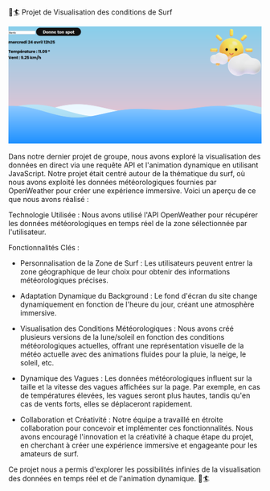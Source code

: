 🌊🏄 Projet de Visualisation des conditions de Surf

![Preview](preview.png)


Dans notre dernier projet de groupe, nous avons exploré la visualisation des données en direct via une requête API et l'animation dynamique en utilisant JavaScript. Notre projet était centré autour de la thématique du surf, où nous avons exploité les données météorologiques fournies par OpenWeather pour créer une expérience immersive. Voici un aperçu de ce que nous avons réalisé :

Technologie Utilisée : Nous avons utilisé l'API OpenWeather pour récupérer les données météorologiques en temps réel de la zone sélectionnée par l'utilisateur.

Fonctionnalités Clés :

- Personnalisation de la Zone de Surf : Les utilisateurs peuvent entrer la zone géographique de leur choix pour obtenir des informations météorologiques précises.

- Adaptation Dynamique du Background : Le fond d'écran du site change dynamiquement en fonction de l'heure du jour, créant une atmosphère immersive.

- Visualisation des Conditions Météorologiques : Nous avons créé plusieurs versions de la lune/soleil en fonction des conditions météorologiques actuelles, offrant une représentation visuelle de la météo actuelle avec des animations fluides pour la pluie, la neige, le soleil, etc.

- Dynamique des Vagues : Les données météorologiques influent sur la taille et la vitesse des vagues affichées sur la page. Par exemple, en cas de températures élevées, les vagues seront plus hautes, tandis qu'en cas de vents forts, elles se déplaceront rapidement.

- Collaboration et Créativité : Notre équipe a travaillé en étroite collaboration pour concevoir et implémenter ces fonctionnalités. Nous avons encouragé l'innovation et la créativité à chaque étape du projet, en cherchant à créer une expérience immersive et engageante pour les amateurs de surf.

Ce projet nous a permis d'explorer les possibilités infinies de la visualisation des données en temps réel et de l'animation dynamique. 🌊🏄

